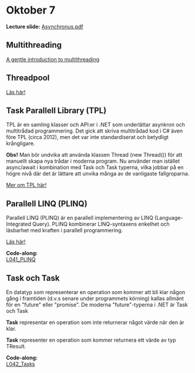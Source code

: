 # Oktober 7

**Lecture slide:**
[Asynchronus.pdf](https://github.com/everyloop/NET24-Csharp/blob/master/Resources/Asynchronus.pdf)

## Multithreading

[A gentle introduction to multithreading](https://www.internalpointers.com/post/gentle-introduction-multithreading)

## Threadpool

[Läs här!](https://en.wikipedia.org/wiki/Thread_pool)

## Task Parallell Library (TPL)

TPL är en samling klasser och API:er i .NET som underlättar asynkron och multitrådad programmering. Det gick att skriva multitrådad kod i C# även före TPL (circa 2012), men det var inte standardiserat och betydligt krångligare.

**Obs!** Man bör undvika att använda klassen Thread (new Thread()) för att manuellt skapa nya trådar i moderna program. Nu använder man istället async/await i kombination med Task och Task<TResult> typerna, vilka jobbar på en högre nivå där det är lättare att unvika många av de vanligaste fallgroparna.

[Mer om TPL här!](https://learn.microsoft.com/en-us/dotnet/standard/parallel-programming/task-parallel-library-tpl)

## Parallell LINQ (PLINQ)

Parallell LINQ (PLINQ) är en parallell implementering av LINQ (Language-Integrated Query). PLINQ kombinerar LINQ-syntaxens enkelhet och läsbarhet med kraften i parallell programmering.

[Läs här!](https://learn.microsoft.com/en-us/dotnet/standard/parallel-programming/introduction-to-plinq)

**Code-along:**  
[L041_PLINQ](https://github.com/everyloop/NET24-Csharp/blob/master/Code-alongs/L041_PLINQ/Program.cs)

## Task och Task<TResult>

En datatyp som representerar en operation som kommer att bli klar någon gång i framtiden (d.v.s senare under programmets körning) kallas allmänt för en "future" eller "promise". De moderna "future"-typerna i .NET är Task och Task<TResult>

**Task** representar en operation som inte returnerar något värde när den är klar.

**Task<TResult>** representer en operation som kommer returnera ett värde av typ TResult.

**Code-along:**  
[L042_Tasks](https://github.com/everyloop/NET24-Csharp/blob/master/Code-alongs/L042_Tasks/Program.cs)